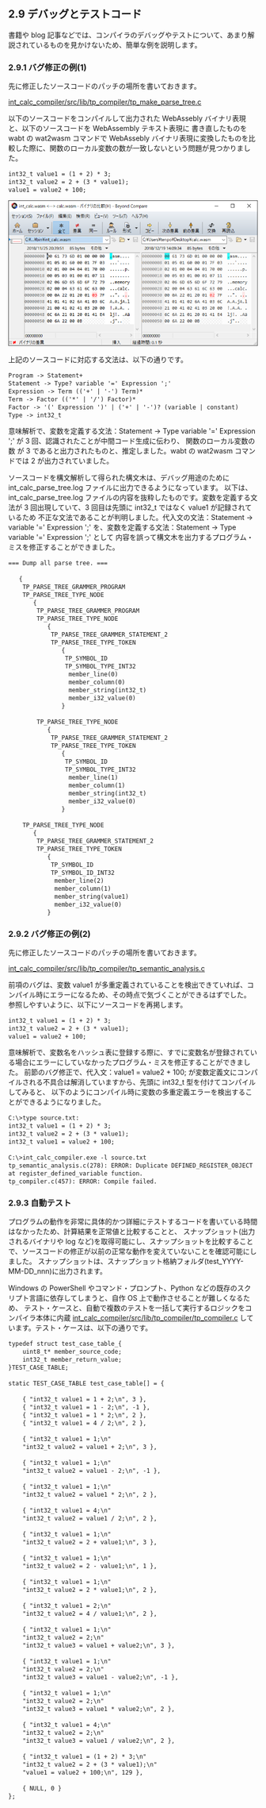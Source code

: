 
## 2.9 デバッグとテストコード

書籍や blog 記事などでは、コンパイラのデバッグやテストについて、あまり解説されているものを見かけないため、簡単な例を説明します。

### 2.9.1 バグ修正の例(1)

先に修正したソースコードのパッチの場所を書いておきます。

[int_calc_compiler/src/lib/tp_compiler/tp_make_parse_tree.c](https://github.com/tenpoku1000/int_calc_compiler/commit/3a14df2ba25f43810456c22c3d6447ab066b12af#diff-ef260b6c957dfbbdf172ff3e72b2f027)

以下のソースコードをコンパイルして出力された WebAssebly バイナリ表現と、以下のソースコードを WebAssembly テキスト表現に
書き直したものを wabt の wat2wasm コマンドで WebAssebly バイナリ表現に変換したものを比較した際に、関数のローカル変数の数が一致しないという問題が見つかりました。

```
int32_t value1 = (1 + 2) * 3;
int32_t value2 = 2 + (3 * value1);
value1 = value2 + 100;
```

![内容不一致](images/9-1/diff_0.png)

上記のソースコードに対応する文法は、以下の通りです。

```
Program -> Statement+
Statement -> Type? variable '=' Expression ';'
Expression -> Term (('+' | '-') Term)*
Term -> Factor (('*' | '/') Factor)*
Factor -> '(' Expression ')' | ('+' | '-')? (variable | constant)
Type -> int32_t
```

意味解析で、変数を定義する文法：Statement -> Type variable '=' Expression ';' が 3 回、認識されたことが中間コード生成に伝わり、
関数のローカル変数の数 が 3 であると出力されたものと、推定しました。wabt の wat2wasm コマンドでは 2 が出力されていました。

ソースコードを構文解析して得られた構文木は、デバッグ用途のために int_calc_parse_tree.log ファイルに出力できるようになっています。
以下は、int_calc_parse_tree.log ファイルの内容を抜粋したものです。変数を定義する文法が 3 回出現していて、3 回目は先頭に int32_t ではなく value1 が記録されているため
不正な文法であることが判明しました。代入文の文法：Statement -> variable '=' Expression ';' を、変数を定義する文法：Statement -> Type variable '=' Expression ';' として
内容を誤って構文木を出力するプログラム・ミスを修正することができました。

```
=== Dump all parse tree. ===

   {
    TP_PARSE_TREE_GRAMMER_PROGRAM
    TP_PARSE_TREE_TYPE_NODE
       {
        TP_PARSE_TREE_GRAMMER_PROGRAM
        TP_PARSE_TREE_TYPE_NODE
           {
            TP_PARSE_TREE_GRAMMER_STATEMENT_2
            TP_PARSE_TREE_TYPE_TOKEN
               {
                TP_SYMBOL_ID
                TP_SYMBOL_TYPE_INT32
                 member_line(0)
                 member_column(0)
                 member_string(int32_t)
                 member_i32_value(0)
               }

        TP_PARSE_TREE_TYPE_NODE
           {
            TP_PARSE_TREE_GRAMMER_STATEMENT_2
            TP_PARSE_TREE_TYPE_TOKEN
               {
                TP_SYMBOL_ID
                TP_SYMBOL_TYPE_INT32
                 member_line(1)
                 member_column(1)
                 member_string(int32_t)
                 member_i32_value(0)
               }

    TP_PARSE_TREE_TYPE_NODE
       {
        TP_PARSE_TREE_GRAMMER_STATEMENT_2
        TP_PARSE_TREE_TYPE_TOKEN
           {
            TP_SYMBOL_ID
            TP_SYMBOL_ID_INT32
             member_line(2)
             member_column(1)
             member_string(value1)
             member_i32_value(0)
           }
```

### 2.9.2 バグ修正の例(2)

先に修正したソースコードのパッチの場所を書いておきます。

[int_calc_compiler/src/lib/tp_compiler/tp_semantic_analysis.c](https://github.com/tenpoku1000/int_calc_compiler/commit/3a14df2ba25f43810456c22c3d6447ab066b12af#diff-4ccf43d5fea1436688ce644981091d12)

前項のバグは、変数 value1 が多重定義されていることを検出できていれば、コンパイル時にエラーになるため、その時点で気づくことができるはずでした。
参照しやすいように、以下にソースコードを再掲します。

```
int32_t value1 = (1 + 2) * 3;
int32_t value2 = 2 + (3 * value1);
value1 = value2 + 100;
```

意味解析で、変数名をハッシュ表に登録する際に、すでに変数名が登録されている場合にエラーにしていなかったプログラム・ミスを修正することができました。
前節のバグ修正で、代入文：value1 = value2 + 100; が変数定義文にコンパイルされる不具合は解消していますから、先頭に int32_t 型を付けてコンパイルしてみると、
以下のようにコンパイル時に変数の多重定義エラーを検出することができるようになりました。

```
C:\>type source.txt:
int32_t value1 = (1 + 2) * 3;
int32_t value2 = 2 + (3 * value1);
int32_t value1 = value2 + 100;

C:\>int_calc_compiler.exe -l source.txt
tp_semantic_analysis.c(278): ERROR: Duplicate DEFINED_REGISTER_OBJECT at register_defined_variable function.
tp_compiler.c(457): ERROR: Compile failed.
```

### 2.9.3 自動テスト

プログラムの動作を非常に具体的かつ詳細にテストするコードを書いている時間はなかったため、計算結果を正常値と比較することと、
スナップショット(出力されるバイナリや log など)を取得可能にし、スナップショットを比較することで、ソースコードの修正が以前の正常な動作を変えていないことを確認可能にしました。
スナップショットは、スナップショット格納フォルダ(test_YYYY-MM-DD_nnn)に出力されます。

Windows の PowerShell やコマンド・プロンプト、Python などの既存のスクリプト言語に依存してしまうと、自作 OS 上で動作させることが難しくなるため、
テスト・ケースと、自動で複数のテストを一括して実行するロジックをコンパイラ本体に内蔵
 [int_calc_compiler/src/lib/tp_compiler/tp_compiler.c](https://github.com/tenpoku1000/int_calc_compiler/blob/master/src/lib/tp_compiler/tp_compiler.c)
 しています。テスト・ケースは、以下の通りです。

```
typedef struct test_case_table_{
    uint8_t* member_source_code;
    int32_t member_return_value;
}TEST_CASE_TABLE;

static TEST_CASE_TABLE test_case_table[] = {

    { "int32_t value1 = 1 + 2;\n", 3 },
    { "int32_t value1 = 1 - 2;\n", -1 },
    { "int32_t value1 = 1 * 2;\n", 2 },
    { "int32_t value1 = 4 / 2;\n", 2 },

    { "int32_t value1 = 1;\n"
    "int32_t value2 = value1 + 2;\n", 3 },

    { "int32_t value1 = 1;\n"
    "int32_t value2 = value1 - 2;\n", -1 },

    { "int32_t value1 = 1;\n"
    "int32_t value2 = value1 * 2;\n", 2 },

    { "int32_t value1 = 4;\n"
    "int32_t value2 = value1 / 2;\n", 2 },

    { "int32_t value1 = 1;\n"
    "int32_t value2 = 2 + value1;\n", 3 },

    { "int32_t value1 = 1;\n"
    "int32_t value2 = 2 - value1;\n", 1 },

    { "int32_t value1 = 1;\n"
    "int32_t value2 = 2 * value1;\n", 2 },

    { "int32_t value1 = 2;\n"
    "int32_t value2 = 4 / value1;\n", 2 },

    { "int32_t value1 = 1;\n"
    "int32_t value2 = 2;\n"
    "int32_t value3 = value1 + value2;\n", 3 },

    { "int32_t value1 = 1;\n"
    "int32_t value2 = 2;\n"
    "int32_t value3 = value1 - value2;\n", -1 },

    { "int32_t value1 = 1;\n"
    "int32_t value2 = 2;\n"
    "int32_t value3 = value1 * value2;\n", 2 },

    { "int32_t value1 = 4;\n"
    "int32_t value2 = 2;\n"
    "int32_t value3 = value1 / value2;\n", 2 },

    { "int32_t value1 = (1 + 2) * 3;\n"
    "int32_t value2 = 2 + (3 * value1);\n"
    "value1 = value2 + 100;\n", 129 },

    { NULL, 0 }
};
```


